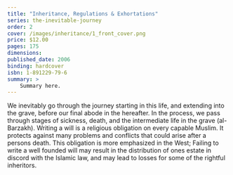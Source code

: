 ```yaml
---
title: "Inheritance, Regulations & Exhortations"
series: the-inevitable-journey
order: 2
cover: /images/inheritance/1_front_cover.png
price: $12.00
pages: 175
dimensions:
published_date: 2006
binding: hardcover
isbn: 1-891229-79-6
summary: >
    Summary here.
---
```


We inevitably go through the journey starting in this life, and extending into the grave, before our final abode in the hereafter. In the process, we pass through stages of sickness, death, and the intermediate life in the grave (al-Barzakh). Writing a will is a religious obligation on every capable Muslim. It protects against many problems and conflicts that could arise after a persons death. This obligation is more emphasized in the West; Failing to write a well founded will may result in the distribution of ones estate in discord with the Islamic law, and may lead to losses for some of the rightful inheritors.
